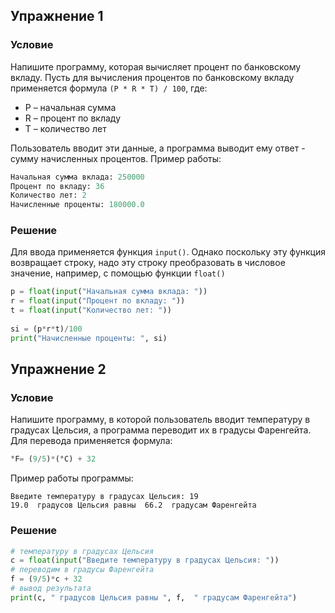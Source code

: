
## Упражнение 1
### Условие

Напишите программу, которая вычисляет процент по банковскому вкладу. Пусть для вычисления процентов по банковскому вкладу применяется формула `(P * R * T) / 100`, где:

- P – начальная сумма
- R – процент по вкладу
- T – количество лет

Пользователь вводит эти данные, а программа выводит ему ответ - сумму начисленных процентов. Пример работы:

```python
Начальная сумма вклада: 250000
Процент по вкладу: 36
Количество лет: 2
Начисленные проценты: 180000.0
```

### Решение

Для ввода применяется функция `input()`. Однако поскольку эту функция возвращает строку, надо эту строку преобразовать в числовое значение, например, с помощью функции `float()`

```python
p = float(input("Начальная сумма вклада: "))
r = float(input("Процент по вкладу: "))
t = float(input("Количество лет: "))
 
si = (p*r*t)/100
print("Начисленные проценты: ", si)
```



## Упражнение 2

### Условие

Напишите программу, в которой пользователь вводит температуру в градусах Цельсия, а программа переводит их в градусы Фаренгейта. Для перевода применяется формула:

```python
°F= (9/5)*(°C) + 32
```

Пример работы программы:

```
Введите температуру в градусах Цельсия: 19
19.0  градусов Цельсия равны  66.2  градусам Фаренгейта
```

### Решение

```python
# температуру в градусах Цельсия
c = float(input("Введите температуру в градусах Цельсия: "))
# переводим в градусы Фаренгейта
f = (9/5)*c + 32
# вывод результата
print(c, " градусов Цельсия равны ", f,  " градусам Фаренгейта")
```
